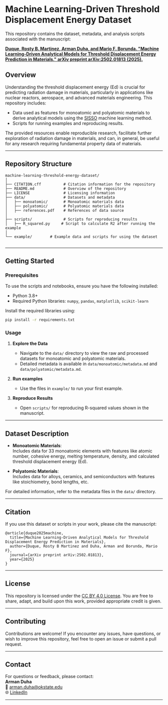 # Machine Learning-Driven Threshold Displacement Energy Dataset

This repository contains the dataset, metadata, and analysis scripts associated with the manuscript:

**[Duque, Rosty B. Martinez, Arman Duha, and Mario F. Borunda. "Machine Learning-Driven Analytical Models for Threshold Displacement Energy Prediction in Materials." arXiv preprint arXiv:2502.01813 (2025).](https://arxiv.org/abs/2502.01813)**

## Overview

Understanding the threshold displacement energy (Ed) is crucial for predicting radiation damage in materials, particularly in applications like nuclear reactors, aerospace, and advanced materials engineering. This repository includes:
- Data used as features for monoatomic and polyatomic materials to derive analytical models using the [SISSO](https://github.com/rouyang2017/SISSO) machine learning method.
- Scripts for running examples and reproducing results.

The provided resources enable reproducible research, facilitate further exploration of radiation damage in materials, and can, in general, be useful for any research requiring fundamental property data of materials.

---

## Repository Structure

```plaintext
machine-learning-threshold-energy-dataset/
│
├── CITATION.cff          # Citation information for the repository
├── README.md             # Overview of the repository
├── LICENSE               # Licensing information
├── data/                 # Datasets and metadata
│   ├── monoatomic/       # Monoatomic materials data
│   ├── polyatomic/       # Polyatomic materials data
│   ├── references.pdf    # References of data source
│
├── scripts/              # Scripts for reproducing results
│   ├── R_squared.py     # Script to calculate R2 after running the example
│
└── example/        # Example data and scripts for using the dataset
    
```

---

## Getting Started

### Prerequisites
To use the scripts and notebooks, ensure you have the following installed:
- Python 3.8+
- Required Python libraries: `numpy`, `pandas`, `matplotlib`, `scikit-learn`

Install the required libraries using:
```bash
pip install -r requirements.txt
```

### Usage

1. **Explore the Data**  
   - Navigate to the `data/` directory to view the raw and processed datasets for monoatomic and polyatomic materials.
   - Detailed metadata is available in `data/monoatomic/metadata.md` and `data/polyatomic/metadata.md`.

2. **Run examples**  
   - Use the files in `example/` to run your first example.

3. **Reproduce Results**  
   - Open `scripts/` for reproducing R-squared values shown in the manuscript.

---

## Dataset Description

- **Monoatomic Materials**:  
  Includes data for 33 monoatomic elements with features like atomic number, cohesive energy, melting temperature, density, and calculated threshold displacement energy (Ed).

- **Polyatomic Materials**:  
  Includes data for alloys, ceramics, and semiconductors with features like stoichiometry, bond lengths, etc.

For detailed information, refer to the metadata files in the `data/` directory.

---

## Citation

If you use this dataset or scripts in your work, please cite the manuscript:
```
@article{duque2025machine,
  title={Machine Learning-Driven Analytical Models for Threshold Displacement Energy Prediction in Materials},
  author={Duque, Rosty B Martinez and Duha, Arman and Borunda, Mario F},
  journal={arXiv preprint arXiv:2502.01813},
  year={2025}
}
```

---

## License

This repository is licensed under the [CC BY 4.0 License](https://creativecommons.org/licenses/by/4.0/). You are free to share, adapt, and build upon this work, provided appropriate credit is given.

---

## Contributing

Contributions are welcome! If you encounter any issues, have questions, or wish to improve this repository, feel free to open an issue or submit a pull request.

---

## Contact

For questions or feedback, please contact:  
**Arman Duha**  
📧 [arman.duha@okstate.edu](mailto:arman.duha@okstate.edu)  
🌐 [LinkedIn](https://www.linkedin.com/in/arman-duha)  

---
